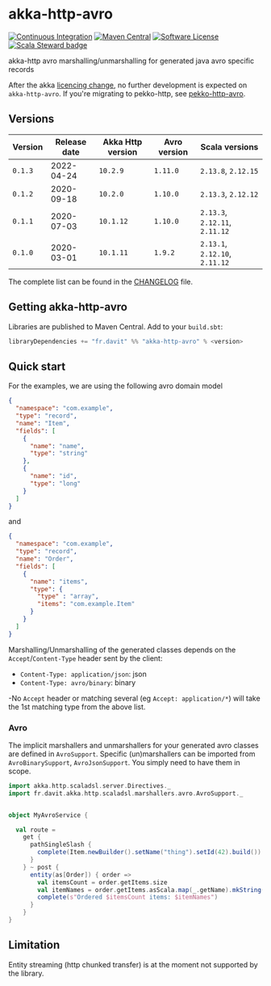 # akka-http-avro

[![Continuous Integration](https://github.com/RustedBones/akka-http-avro/actions/workflows/ci.yml/badge.svg)](https://github.com/RustedBones/akka-http-avro/actions/workflows/ci.yml)
[![Maven Central](https://maven-badges.herokuapp.com/maven-central/fr.davit/akka-http-avro_2.13/badge.svg)](https://maven-badges.herokuapp.com/maven-central/fr.davit/akka-http-avro_2.13)
[![Software License](https://img.shields.io/badge/license-Apache%202-brightgreen.svg?style=flat)](LICENSE)
[![Scala Steward badge](https://img.shields.io/badge/Scala_Steward-helping-blue.svg?style=flat&logo=data:image/png;base64,iVBORw0KGgoAAAANSUhEUgAAAA4AAAAQCAMAAAARSr4IAAAAVFBMVEUAAACHjojlOy5NWlrKzcYRKjGFjIbp293YycuLa3pYY2LSqql4f3pCUFTgSjNodYRmcXUsPD/NTTbjRS+2jomhgnzNc223cGvZS0HaSD0XLjbaSjElhIr+AAAAAXRSTlMAQObYZgAAAHlJREFUCNdNyosOwyAIhWHAQS1Vt7a77/3fcxxdmv0xwmckutAR1nkm4ggbyEcg/wWmlGLDAA3oL50xi6fk5ffZ3E2E3QfZDCcCN2YtbEWZt+Drc6u6rlqv7Uk0LdKqqr5rk2UCRXOk0vmQKGfc94nOJyQjouF9H/wCc9gECEYfONoAAAAASUVORK5CYII=)](https://scala-steward.org)


akka-http avro  marshalling/unmarshalling for generated java avro specific records

After the akka [licencing change](https://www.lightbend.com/blog/why-we-are-changing-the-license-for-akka),
no further development is expected on `akka-http-avro`.
If you're migrating to pekko-http, see [pekko-http-avro](https://github.com/RustedBones/pekko-http-avro).


## Versions

| Version | Release date | Akka Http version | Avro version | Scala versions                 |
|---------|--------------|-------------------|--------------|--------------------------------|
| `0.1.3` | 2022-04-24   | `10.2.9`          | `1.11.0`     | `2.13.8`, `2.12.15`            |
| `0.1.2` | 2020-09-18   | `10.2.0`          | `1.10.0`     | `2.13.3`, `2.12.12`            | 
| `0.1.1` | 2020-07-03   | `10.1.12`         | `1.10.0`     | `2.13.3`, `2.12.11`, `2.11.12` | 
| `0.1.0` | 2020-03-01   | `10.1.11`         | `1.9.2`      | `2.13.1`, `2.12.10`, `2.11.12` | 

The complete list can be found in the [CHANGELOG](CHANGELOG.md) file.

## Getting akka-http-avro

Libraries are published to Maven Central. Add to your `build.sbt`:

```scala
libraryDependencies += "fr.davit" %% "akka-http-avro" % <version>
```

## Quick start

For the examples, we are using the following avro domain model 

```json
{
  "namespace": "com.example",
  "type": "record",
  "name": "Item",
  "fields": [
    {
      "name": "name",
      "type": "string"
    },
    {
      "name": "id",
      "type": "long"
    }
  ]
}
```
and
```json
{
  "namespace": "com.example",
  "type": "record",
  "name": "Order",
  "fields": [
    {
      "name": "items",
      "type": {
        "type" : "array",
        "items": "com.example.Item"
      }
    }
  ]
}
```

Marshalling/Unmarshalling of the generated classes depends on the `Accept`/`Content-Type` header sent by the client:
- `Content-Type: application/json`: json
- `Content-Type: avro/binary`: binary

-No `Accept` header or matching several (eg `Accept: application/*`) will take the 1st matching type from the above list.

### Avro

The implicit marshallers and unmarshallers for your generated avro classes are defined in 
`AvroSupport`. Specific (un)marshallers can be imported from `AvroBinarySupport`, `AvroJsonSupport`. 
You simply need to have them in scope.

```scala
import akka.http.scaladsl.server.Directives._
import fr.davit.akka.http.scaladsl.marshallers.avro.AvroSupport._


object MyAvroService {

  val route =
    get {
      pathSingleSlash {
        complete(Item.newBuilder().setName("thing").setId(42).build())
      }
    } ~ post {
      entity(as[Order]) { order =>
        val itemsCount = order.getItems.size
        val itemNames = order.getItems.asScala.map(_.getName).mkString(", ")
        complete(s"Ordered $itemsCount items: $itemNames")
      }
    }
}
```

## Limitation

Entity streaming (http chunked transfer) is at the moment not supported by the library.


